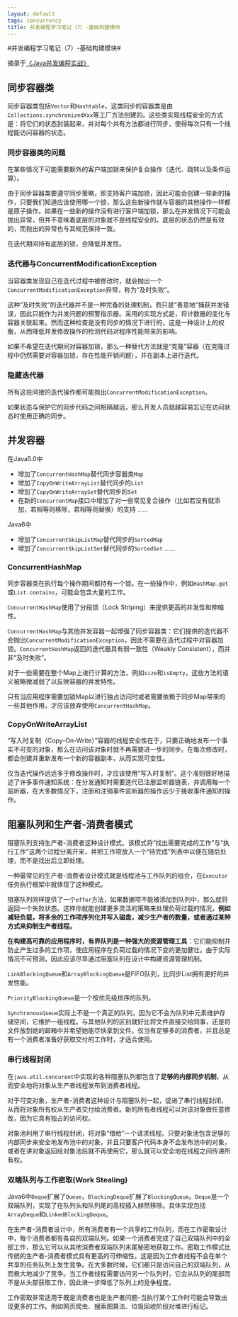```yaml
---
layout: default
tags: concurrency
title: 并发编程学习笔记（7）-基础构建模块
---
```


#并发编程学习笔记（7）-基础构建模块#

摘录于[《Java并发编程实战》](http://book.douban.com/subject/10484692/)

## 同步容器类 ##

同步容器类包括`Vector`和`Hashtable`，这类同步的容器类是由`Collections.synchronizedXxx`等工厂方法创建的。这些类实现线程安全的方式是：将它们的状态封装起来，并对每个共有方法都进行同步，使得每次只有一个线程能访问容器的状态。

### 同步容器类的问题 ###

在某些情况下可能需要额外的客户端加锁来保护复合操作（迭代、跳转以及条件运算）。

由于同步容器类要遵守同步策略，即支持客户端加锁，因此可能会创建一些新的操作，只要我们知道应该使用哪一个锁，那么这些新操作就与容器的其他操作一样都是原子操作。如果在一些新的操作没有进行客户端加锁，那么在并发情况下可能会抛出异常，但并不意味着底层的对象就不是线程安全的。底层的状态仍然是有效的，而抛出的异常也与其规范保持一致。

在迭代期间持有底层的锁，会降低并发性。

### 迭代器与ConcurrentModificationException ###

当容器类发现自己在迭代过程中被修改时，就会抛出一个`ConcurrentModificationException`异常，称为“及时失败”。

这种“及时失败”的迭代器并不是一种完备的处理机制，而只是“善意地”捕获并发错误，因此只能作为并发问题的预警指示器。采用的实现方式是，将计数器的变化与容器关联起来。然而这种检查是没有同步的情况下进行的，这是一种设计上的权衡，从而降低并发修改操作的检测代码对程序性能带来的影响。

如果不希望在迭代期间对容器加锁，那么一种替代方法就是“克隆”容器（在克隆过程中仍然需要对容器加锁，存在性能开销问题），并在副本上进行迭代。

### 隐藏迭代器 ###

所有这些间接的迭代操作都可能抛出`ConcurrentModificationException`。

如果状态与保护它的同步代码之间相隔越远，那么开发人员就越容易忘记在访问状态时使用正确的同步。

## 并发容器 ##

在Java5.0中

* 增加了`ConcurrentHashMap`替代同步容器类`Map`
* 增加了`CopyOnWriteArrayList`替代同步的`List`
* 增加了`CopyOnWriteArraySet`替代同步的`Set`
* 在新的`ConcurrentMap`接口中增加了对一些常见复合操作（比如若没有就添加，若相等则移除，若相等则替换）的支持
......

Java6中

* 增加了`ConcurrentSkipListMap`替代同步的`SortedMap`
* 增加了`ConcurrentSkipListSet`替代同步的`SortedSet`
......

### ConcurrentHashMap ###

同步容器类在执行每个操作期间都持有一个锁。在一些操作中，例如`HashMap.get`或`List.contains`，可能会包含大量的工作。

`ConcurrentHashMap`使用了分段锁（Lock Striping）来提供更高的并发性和伸缩性。

`ConcurrentHashMap`与其他并发容器一起增强了同步容器类：它们提供的迭代器不会抛出`ConcurrentModificationException`，因此不需要在迭代过程中对容器加锁。`ConcurrentHashMap`返回的迭代器具有弱一致性（Weakly Consistent），而并非“及时失败”。

对于一些需要在整个Map上进行计算的方法，例如`size`和`isEmpty`，这些方法的语义被略微减弱了以反映容器的并发特性。

只有当应用程序需要加锁Map以进行独占访问时或者需要依赖于同步Map带来的一些其他作用，才应该放弃使用`ConcurrentHashMap`。

### CopyOnWriteArrayList ###

“写入时复制（Copy-On-Write）”容器的线程安全性在于，只要正确地发布一个事实不可变的对象，那么在访问该对象时就不再需要进一步的同步。在每次修改时，都会创建并重新发布一个新的容器副本，从而实现可变性。

仅当迭代操作远远多于修改操作时，才应该使用“写入时复制”。这个准则很好地描述了许多事件通知系统：在分发通知时需要迭代已注册监听器链表，并调用每一个监听器，在大多数情况下，注册和注销事件监听器的操作远少于接收事件通知的操作。

## 阻塞队列和生产者-消费者模式 ##

阻塞队列支持生产者-消费者这种设计模式。该模式将“找出需要完成的工作”与“执行工作”这两个过程分离开来，并把工作项放入一个“待完成”列表中以便在随后处理，而不是找出后立即处理。

一种最常见的生产者-消费者设计模式就是线程池与工作队列的组合，在`Executor`任务执行框架中就体现了这种模式。

阻塞队列同样提供了一个`offer`方法，如果数据项不能被添加到队列中，那么就将返回一个失败状态。这样你就能创建更多灵活的策略来处理负荷过载的情况，**例如减轻负载，将多余的工作项序列化并写入磁盘，减少生产者的数量，或者通过某种方式来抑制生产者线程。**

**在构建高可靠的应用程序时，有界队列是一种强大的资源管理工具**：它们能抑制并防止产生过多的工作项，使应用程序在负荷过载的情况下变的更加健壮。由于实际情况不可预测，因此应该尽早通过阻塞队列在设计中构建资源管理机制。

`LinkBlockingQueue`和`ArrayBlockingQueue`是FIFO队列，比同步List拥有更好的并发性能。

`PriorityBlockingQueue`是一个按优先级排序的队列。

`SynchronousQueue`实际上不是一个真正的队列，因为它不会为队列中元素维护存储空间，它维护一组线程。与其他队列的区别就好比将文件直接交给同事，还是将文件放到她的邮箱中并希望她能尽快拿到文件。仅当有足够多的消费者，并且总是有一个消费者准备好获取交付的工作时，才适合使用。

### 串行线程封闭 ###

在`java.util.concurent`中实现的各种阻塞队列都包含了**足够的内部同步机制**，从而安全地将对象从生产者线程发布到消费者线程。

对于可变对象，生产者-消费者这种设计与阻塞队列一起，促进了串行线程封闭，从而将对象所有权从生产者交付给消费者。新的所有者线程可以对该对象做任意修改，因为它具有独占的访问权。

对象池利用了串行线程封闭，将对象“借给”一个请求线程。只要对象池包含足够的内部同步来安全地发布池中的对象，并且只要客户代码本身不会发布池中的对象，或者在讲对象返回给对象池后就不再使用它，那么就可以安全地在线程之间传递所有权。

### 双端队列与工作密取(Work Stealing) ###

Java6中`Deque`扩展了`Queue`，`BlockingDeque`扩展了`BlockingQueue`。`Deque`是一个双端队列，实现了在队列头和队列尾的高校插入赫然移除。具体实现包括`ArrayDeque`和`LinkedBlockingDeque`。

在生产者-消费者设计中，所有消费者有一个共享的工作队列，而在工作密取设计中，每个消费者都有各自的双端队列。如果一个消费者完成了自己双端队列中的全部工作，那么它可以从其他消费者双端队列末尾秘密地获取工作。密取工作模式比传统的生产者-消费者模式具有更高的可伸缩性，这是因为工作者线程不会在单个共享的任务队列上发生竞争。在大多数时候，它们都只是访问自己的双端队列，从而极大地减少了竞争。当工作者线程需要访问另一个队列时，它会从队列的尾部而不是从头部获取工作，因此进一步降低了队列上的竞争程度。

工作密取非常适用于既是消费者也是生产者问题-当执行某个工作时可能会导致出现更多的工作。例如网页爬虫、搜索图算法、垃圾回收阶段对堆进行标记。
